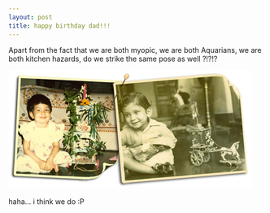 ```yaml
---
layout: post
title: happy birthday dad!!!
---
```


Apart from the fact that we are both myopic, we are both Aquarians, we are both kitchen hazards, do we strike the same pose as well ?!?!?

![](/img/bdaydad09876567890.jpg)

haha... i think we do :P
